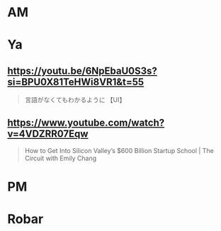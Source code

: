 # AM
# Ya

## https://youtu.be/6NpEbaU0S3s?si=BPU0X81TeHWi8VR1&t=55

> 言語がなくてもわかるように 【UI】

## https://www.youtube.com/watch?v=4VDZRR07Eqw

>  How to Get Into Silicon Valley’s $600 Billion Startup School | The Circuit with Emily Chang 

# PM
# Robar
